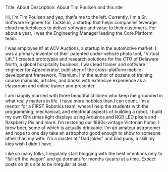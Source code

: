 Title: About
Description: About Tim Poulsen and this site

Hi, I’m Tim Poulsen and yep, that's me to the left. Currently, I'm a Sr. Software Engineer for Tackle.io, a startup that helps companies leverage cloud marketplaces to deliver software and value to their customers. For about a year, I was the Engineering Manager leading the Core Platform team.

I was employee #1 at ACV Auctions, a startup in the automotive market. I was a primary inventor of their patented under-vehicle photo tool, "Virtual Lift." I created prototypes and research solutions for the CTO of Delaware North, a global hospitality business. I was lead trainer and software engineer for Appcelerator, publisher of the cross-platform mobile development framework, Titanium. I'm the author of dozens of training course manuals, articles, and books with extensive experience as a classroom and online trainer and presenter.

I am happily married with three beautiful children who keep me grounded in what really matters in life. I have more hobbies than I can count. I'm a mentor for a FIRST Robotics team, where I help the students with the programming, mechanical, and electrical aspects of building a robot. I build my own Christmas light displays using Arduinos and RGB LED pixels and Raspberry Pis and more. I’m restoring our 1890s-vintage Victorian home. I brew beer, some of which is actually drinkable. I'm an amateur astronomer and hope to one day take an astrophoto good enough to show to someone other than my wife. I'm a master at "Dad jokes" and bad puns, a skill my kids wish I didn't have.

Like so many folks, I regularly start blogging with the best intentions only to "fall off the wagon" and go dormant for months (years) at a time. Expect posts on this site to be irregular at best.

